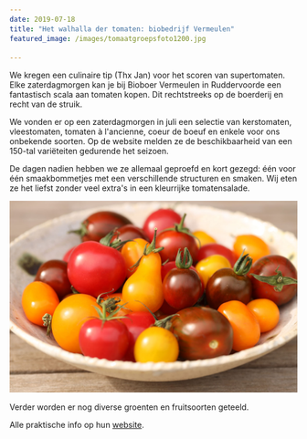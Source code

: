 ```yaml
---
date: 2019-07-18
title: "Het walhalla der tomaten: biobedrijf Vermeulen"
featured_image: /images/tomaatgroepsfoto1200.jpg

---
```

We kregen een culinaire tip (Thx Jan) voor het scoren van supertomaten.
Elke zaterdagmorgen kan je bij Bioboer Vermeulen in Ruddervoorde een fantastisch scala aan   tomaten kopen. Dit rechtstreeks op de boerderij en recht van de struik.

<!--more-->

We vonden er op een zaterdagmorgen in juli een selectie van kerstomaten, vleestomaten, tomaten à l'ancienne, coeur de boeuf en enkele voor ons onbekende soorten.
Op de website melden ze de beschikbaarheid van een 150-tal variëteiten gedurende het seizoen.


De dagen nadien hebben we ze allemaal geproefd en kort gezegd: één voor één smaakbommetjes met een verschillende structuren en smaken. Wij eten ze het liefst zonder veel extra's in een kleurrijke tomatensalade.

![](/images/kerstomaten21200.jpg)


Verder worden er nog diverse groenten en fruitsoorten geteeld.


Alle praktische info op hun [website](http://www.biobedrijfvermeulen.be).
